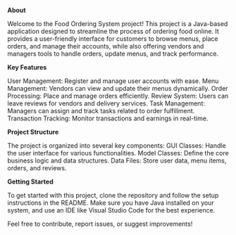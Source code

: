 **About**

Welcome to the Food Ordering System project! This project is a Java-based application designed to streamline the process of ordering food online. It provides a user-friendly interface for customers to browse menus, place orders, and manage their accounts, while also offering vendors and managers tools to handle orders, update menus, and track performance.

**Key Features**

User Management: Register and manage user accounts with ease.
Menu Management: Vendors can view and update their menus dynamically.
Order Processing: Place and manage orders efficiently.
Review System: Users can leave reviews for vendors and delivery services.
Task Management: Managers can assign and track tasks related to order fulfillment.
Transaction Tracking: Monitor transactions and earnings in real-time.

**Project Structure**

The project is organized into several key components:
GUI Classes: Handle the user interface for various functionalities.
Model Classes: Define the core business logic and data structures.
Data Files: Store user data, menu items, orders, and reviews.

**Getting Started**

To get started with this project, clone the repository and follow the setup instructions in the README. Make sure you have Java installed on your system, and use an IDE like Visual Studio Code for the best experience.


Feel free to contribute, report issues, or suggest improvements!
